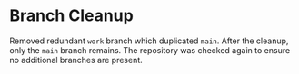 # Branch Cleanup

Removed redundant `work` branch which duplicated `main`.
After the cleanup, only the `main` branch remains. The repository was checked again to ensure no additional branches are present.
